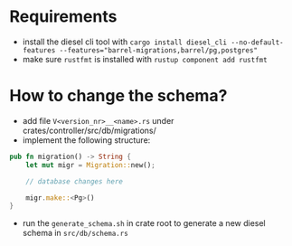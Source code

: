 # Requirements

* install the diesel cli tool with `cargo install diesel_cli --no-default-features --features="barrel-migrations,barrel/pg,postgres"`
* make sure `rustfmt` is installed with `rustup component add rustfmt`

# How to change the schema?

* add file `V<version_nr>__<name>.rs` under crates/controller/src/db/migrations/
* implement the following structure:

```rust
pub fn migration() -> String {
    let mut migr = Migration::new();

    // database changes here

    migr.make::<Pg>()
}
```

* run the `generate_schema.sh` in crate root to generate a new diesel schema in `src/db/schema.rs`
